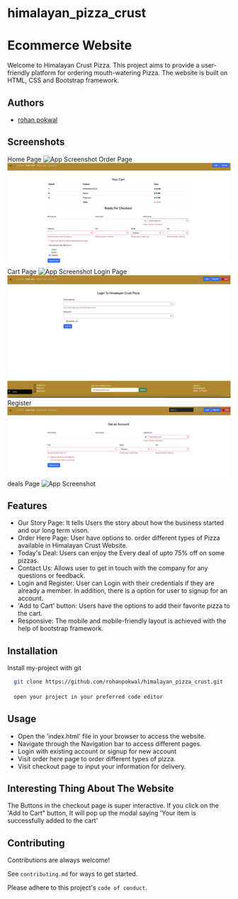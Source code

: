 # himalayan_pizza_crust

# Ecommerce Website

Welcome to Himalayan Crust Pizza. This project aims to provide a user-friendly platform for ordering mouth-watering Pizza. The website is built on HTML, CSS and Bootstrap framework.

## Authors

- [rohan pokwal](https://github.com/rohanpokwal/himalayan_pizza_crust)

## Screenshots

Home Page
![App Screenshot](/images/home-page.png)
Order Page
![App Screenshot](/images/cart-page.png)
Cart Page
![App Screenshot](/images/checkout-page.png)
Login Page
![App Screenshot](/images/login-page.png)
Register
![App Screenshot](/images/register-page.png)
deals Page
![App Screenshot](/images/deals-page.png)

## Features

- Our Story Page: It tells Users the story about how the business started and our long term vison.
- Order Here Page: User have options to. order different types of Pizza available in Himalayan Crust Website.
- Today's Deal: Users can enjoy the Every deal of upto 75% off on some pizzas.
- Contact Us: Allows user to get in touch with the company for any questions or feedback.
- Login and Register: User can Login with their credentials if they are already a member. In addition, there is a option for user to signup for an account.
- 'Add to Cart' button: Users have the options to add their favorite pizza to the cart.
- Responsive: The mobile and mobile-friendly layout is achieved with the help of bootstrap framework.

## Installation

Install my-project with git

```bash
  git clone https://github.com/rohanpokwal/himalayan_pizza_crust.git

  open your project in your preferred code editor

```

## Usage

- Open the 'index.html' file in your browser to access the website.
- Navigate through the Navigation bar to access different pages.
- Login with existing account or signup for new account
- Visit order here page to order different types of pizza.
- Visit checkout page to input your information for delivery.

## Interesting Thing About The Website

The Buttons in the checkout page is super interactive. If you click on the 'Add to Cart" button, It will pop up the modal saying 'Your item is successfully added to the cart'

## Contributing

Contributions are always welcome!

See `contributing.md` for ways to get started.

Please adhere to this project's `code of conduct`.

